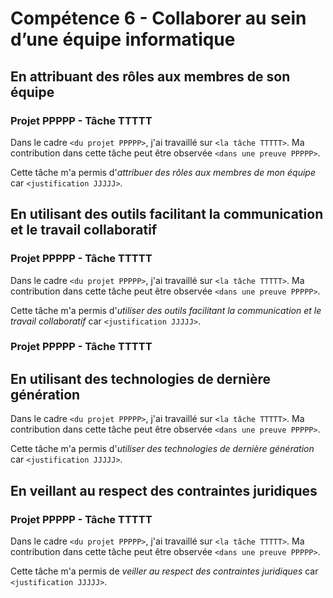 # Compétence 6 - Collaborer au sein d’une équipe informatique

## En attribuant des rôles aux membres de son équipe

### Projet PPPPP - Tâche TTTTT

Dans le cadre `<du projet PPPPP>`, j'ai travaillé sur `<la tâche TTTTT>`.
Ma contribution dans cette tâche peut être observée `<dans une preuve PPPPP>`.

Cette tâche m'a permis d'*attribuer des rôles aux membres de mon équipe* car
`<justification JJJJJ>`.

## En utilisant des outils facilitant la communication et le travail collaboratif

### Projet PPPPP - Tâche TTTTT

Dans le cadre `<du projet PPPPP>`, j'ai travaillé sur `<la tâche TTTTT>`.
Ma contribution dans cette tâche peut être observée `<dans une preuve PPPPP>`.

Cette tâche m'a permis d'*utiliser des outils facilitant la communication et
le travail collaboratif* car `<justification JJJJJ>`.

### Projet PPPPP - Tâche TTTTT

## En utilisant des technologies de dernière génération

Dans le cadre `<du projet PPPPP>`, j'ai travaillé sur `<la tâche TTTTT>`.
Ma contribution dans cette tâche peut être observée `<dans une preuve PPPPP>`.

Cette tâche m'a permis d'*utiliser des technologies de dernière génération*
car `<justification JJJJJ>`.

## En veillant au respect des contraintes juridiques

### Projet PPPPP - Tâche TTTTT

Dans le cadre `<du projet PPPPP>`, j'ai travaillé sur `<la tâche TTTTT>`.
Ma contribution dans cette tâche peut être observée `<dans une preuve PPPPP>`.

Cette tâche m'a permis de *veiller au respect des contraintes juridiques* car
`<justification JJJJJ>`.
